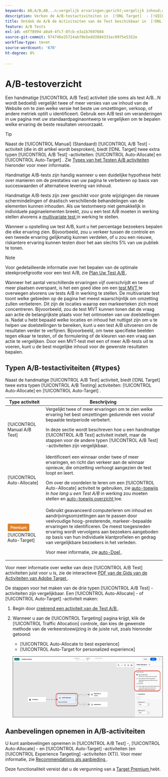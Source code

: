 ```yaml
---
keywords: AB;A/B;AB...n;vergelijk ervaringen;gericht;vergelijk inhoud;auto-doel;auto-wijs toe
description: Verken de A/B-testactiviteiten in  [!DNL Target]  - [!UICONTROL Manual] , [!UICONTROL Auto-Allocate] en [!UICONTROL Auto-Target] .
title: Ontdek de A/B de Activiteiten van de Test beschikbaar in  [!DNL Target].
feature: A/B Tests
exl-id: e8ff8994-a0a9-4fc7-8fcb-e3a1b7697604
source-git-commit: 974746e25724abf0e5edd3884331ec0975e5352e
workflow-type: tm+mt
source-wordcount: '670'
ht-degree: 0%

---
```


# A/B-testoverzicht

Een handmatige [!UICONTROL A/B Test] activiteit (die soms als test A/B...N wordt bedoeld) vergelijkt twee of meer versies van uw inhoud van de Website om te zien welke versie het beste uw omzettingen, verkoop, of andere metriek optilt u identificeert. Gebruik een A/B test om veranderingen in uw pagina met uw standaardpaginaontwerp te vergelijken om te bepalen welke ervaring de beste resultaten veroorzaakt.

>[!TIP]
>
>Naast de [!UICONTROL Manual] (Standaard) [!UICONTROL A/B Test] -activiteit (die in dit artikel wordt besproken), biedt [!DNL Target] twee extra typen [!UICONTROL A/B Test] -activiteiten: [!UICONTROL Auto-Allocate] en [!UICONTROL Auto-Target] . Zie [ Types van het Testen A/B activiteiten ](#types) hieronder voor meer informatie.

Handmatige A/B-tests zijn handig wanneer u een duidelijke hypothese hebt over manieren om de prestaties van uw pagina te verbeteren op basis van succeswaarden of alternatieve levering van inhoud.

Handmatige A/B-tests zijn zeer geschikt voor grote wijzigingen die nieuwe schermindelingen of drastisch verschillende behandelingen van de elementen kunnen inhouden. Als uw testontwerp niet gemakkelijk in individuele paginaelementen breekt, zou u een test A/B moeten in werking stellen alvorens a [ multivariate test ](/help/main/c-activities/c-multivariate-testing/multivariate-testing.md) in werking te stellen.

Wanneer u opstelling uw test A/B, kunt u het percentage bezoekers bepalen die elke ervaring zien. Bijvoorbeeld, zou u verkeer tussen de controle en een tweede ervaring gelijkmatig kunnen verdelen, of u zou een nieuwe, riskantere ervaring kunnen testen door het aan slechts 5% van uw publiek te tonen.

>[!NOTE]
>
>Voor gedetailleerde informatie over het bepalen van de optimale steekproefgrootte voor een test A/B, zie [ Plan Uw Test A/B ](/help/main/c-activities/t-test-ab/sample-size-determination.md).

Wanneer het aantal verschillende ervaringen vijf overschrijdt en twee of meer plaatsen overspant, is het een goed idee om een [ test MVT ](/help/main/c-activities/c-multivariate-testing/multivariate-testing.md) te overwegen alvorens uw tests A/B in werking te stellen. De multivariate test toont welke gebieden op de pagina het meest waarschijnlijk om omzetting zullen verbeteren. Dit zijn de locaties waarop een markeerteken zich moet concentreren. Bijvoorbeeld, zou de test MVT kunnen tonen dat de vraag aan actie de belangrijkste plaats voor het ontmoeten van uw doelstellingen is. Nadat u hebt bepaald welke locaties en inhoud het nuttigst zijn om u te helpen uw doelstellingen te bereiken, kunt u een test A/B uitvoeren om de resultaten verder te verfijnen. Bijvoorbeeld, om twee specifieke beelden tegen elkaar te testen, of de formulering of de kleuren van een vraag aan actie te vergelijken. Door een MVT-test met een of meer A/B-tests uit te voeren, kunt u de best mogelijke inhoud voor de gewenste resultaten bepalen.

## Typen A/B-testactiviteiten {#types}

Naast de handmatige [!UICONTROL A/B Test] activiteit, biedt [!DNL Target] twee extra typen [!UICONTROL A/B Testing] activiteiten: [!UICONTROL Auto-Allocate] en [!UICONTROL Auto-Target] .

| Type activiteit | Beschrijving |
| --- | --- |
| [!UICONTROL Manual A/B Test] | Vergelijkt twee of meer ervaringen om te zien welke ervaring het best omzettingen gedurende een vooraf bepaalde testperiode verbetert.<P>In deze sectie wordt beschreven hoe u een handmatige [!UICONTROL A/B Test] activiteit instelt, maar de stappen voor de andere typen [!UICONTROL A/B Test] -activiteiten zijn vergelijkbaar. |
| [!UICONTROL Auto-Allocate] | Identificeert een winnaar onder twee of meer ervaringen, en richt dan verkeer aan de winnaar opnieuw, die omzetting verhoogt aangezien de test loopt en leert.<P>Om over de voordelen te leren om een [!UICONTROL Auto-Allocate] activiteit te gebruiken, zie [ auto-toewijs ](/help/main/c-activities/t-test-ab/sample-size-determination.md#auto-allocate) in *hoe lang u een Test A/B* in werking zou moeten stellen en [ auto-toewijs overzicht ](/help/main/c-activities/automated-traffic-allocation/automated-traffic-allocation.md) toe. |
| ![ het badge van de Premium ](/help/main/assets/premium.png) [!UICONTROL Auto-Target] | Gebruikt geavanceerd computerleren om inhoud en aandrijvingsomzettingen aan te passen door veelvoudige hoog-presterende, markeer-bepaalde ervaringen te identificeren. De meest toegesneden ervaring wordt vervolgens aan bezoekers aangeboden op basis van hun individuele klantprofielen en gedrag van vergelijkbare bezoekers in het verleden.<P>Voor meer informatie, zie [ auto-Doel ](/help/main/c-activities/auto-target/auto-target-to-optimize.md). |

Voor meer informatie over welke van deze [!UICONTROL A/B Test] activiteiten juist voor u is, zie de interactieve [ PDF van de Gids van de Activiteiten van Adobe Target ](/help/main/c-activities/target-activities-guide.md).

De stappen voor het maken van de drie typen [!UICONTROL A/B Test] -activiteiten zijn vergelijkbaar. Een [!UICONTROL Auto-Allocate] - of [!UICONTROL Auto-Target] -activiteit maken:

1. Begin door [ creërend een activiteit van de Test A/B ](/help/main/c-activities/t-test-ab/t-test-create-ab/test-create-ab.md).
1. Wanneer u aan de [!UICONTROL Targeting] pagina krijgt, klik de [!UICONTROL Traffic Allocation] controle, dan kies de gewenste methode van de verkeerstoewijzing in de juiste ruit, zoals hieronder getoond:

   * [!UICONTROL Auto-Allocate to best experience]
   * [!UICONTROL Auto-Target for personalized experience]

   ![ montages van de Methode van de Toewijzing van het Verkeer ](/help/main/c-activities/t-test-ab/t-test-create-ab/assets/traffic-allocation-method-new.png)

## Aanbevelingen opnemen in A/B-activiteiten

U kunt aanbevelingen opnemen in [!UICONTROL A/B Test] -, [!UICONTROL Auto-Allocate] - en [!UICONTROL Auto-Target] -activiteiten (en [!UICONTROL Experience Targeting] -activiteiten (XT)). Voor meer informatie, zie [ Recommendations als aanbieding ](/help/main/c-recommendations/recommendations-as-an-offer.md).

Deze functionaliteit vereist dat u de vergunning van a [ Target Premium ](/help/main/c-intro/intro.md#premium) hebt.
